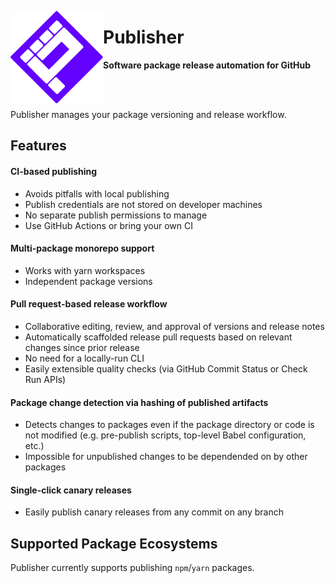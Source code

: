 <p align="center"><img align="left" width="148" height="148" src="https://raw.githubusercontent.com/publisher/logo/master/logo.svg?sanitize=true"><h1>Publisher</h1></p>

**Software package release automation for GitHub**

<br/><br/>

Publisher manages your package versioning and release workflow.

## Features

#### CI-based publishing

- Avoids pitfalls with local publishing
- Publish credentials are not stored on developer machines
- No separate publish permissions to manage
- Use GitHub Actions or bring your own CI

#### Multi-package monorepo support

- Works with yarn workspaces
- Independent package versions

#### Pull request-based release workflow

- Collaborative editing, review, and approval of versions and release notes
- Automatically scaffolded release pull requests based on relevant changes since prior release
- No need for a locally-run CLI
- Easily extensible quality checks (via GitHub Commit Status or Check Run APIs)

#### Package change detection via hashing of published artifacts

- Detects changes to packages even if the package directory or code is not modified (e.g. pre-publish scripts, top-level Babel configuration, etc.)
- Impossible for unpublished changes to be dependended on by other packages

#### Single-click canary releases

- Easily publish canary releases from any commit on any branch

## Supported Package Ecosystems

Publisher currently supports publishing `npm`/`yarn` packages.

